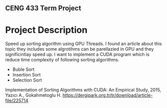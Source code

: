 ## CENG 433 Term Project

# Project Description 

Speed up sorting algorithm using GPU Threads. I found an article about this topic they includes some algrotihms can be parellazied in GPU and they significintlay speed up.
I want to implement a CUDA program which is reduce time complexity of following sorting algorithms.
- Buble Sort
- Insertion Sort
- Selection Sort

Implementation of Sorting Algorithms with CUDA: An Empirical Study, 2015, Yazıcı A., Gokahmetoglu H.
https://dergipark.org.tr/tr/download/article-file/225714
